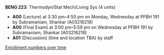 **BENG 223**: Thermodyn/Stat Mech/Living Sys (4 units)

- **A00** (Lecture) at 3:30 pm–4:50 pm on Monday, Wednesday at PFBH 191 by Subramaniam, Shankar (A03216218)
- **A00** (Final Exam) at 3:00 pm–5:59 pm on Wednesday at PFBH 191 by Subramaniam, Shankar (A03216218)
- **A01** (Discussion) (time and location TBA) by staff

[Enrollment numbers over time](./BENG223.tsv)
